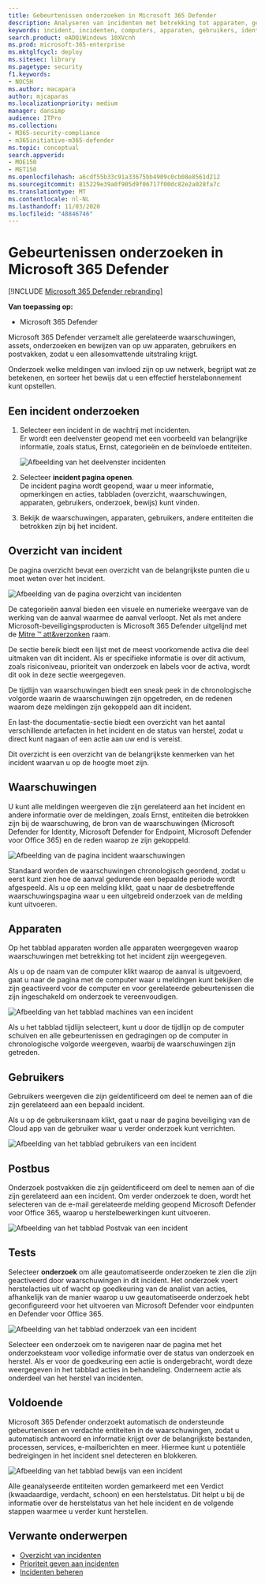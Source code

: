 ```yaml
---
title: Gebeurtenissen onderzoeken in Microsoft 365 Defender
description: Analyseren van incidenten met betrekking tot apparaten, gebruikers en postvakken.
keywords: incident, incidenten, computers, apparaten, gebruikers, identiteiten, e-mail, e-mail, postvak, onderzoek, Graph, bewijzen
search.product: eADQiWindows 10XVcnh
ms.prod: microsoft-365-enterprise
ms.mktglfcycl: deploy
ms.sitesec: library
ms.pagetype: security
f1.keywords:
- NOCSH
ms.author: macapara
author: mjcaparas
ms.localizationpriority: medium
manager: dansimp
audience: ITPro
ms.collection:
- M365-security-compliance
- m365initiative-m365-defender
ms.topic: conceptual
search.appverid:
- MOE150
- MET150
ms.openlocfilehash: a6cdf55b33c91a33675bb4909c0cb08e8561d212
ms.sourcegitcommit: 815229e39a0f905d9f06717f00dc82e2a028fa7c
ms.translationtype: MT
ms.contentlocale: nl-NL
ms.lasthandoff: 11/03/2020
ms.locfileid: "48846746"
---
```

# <a name="investigate-incidents-in-microsoft-365-defender"></a>Gebeurtenissen onderzoeken in Microsoft 365 Defender

[!INCLUDE [Microsoft 365 Defender rebranding](../includes/microsoft-defender.md)]


**Van toepassing op:**

- Microsoft 365 Defender

Microsoft 365 Defender verzamelt alle gerelateerde waarschuwingen, assets, onderzoeken en bewijzen van op uw apparaten, gebruikers en postvakken, zodat u een allesomvattende uitstraling krijgt.

Onderzoek welke meldingen van invloed zijn op uw netwerk, begrijpt wat ze betekenen, en sorteer het bewijs dat u een effectief herstelabonnement kunt opstellen.

## <a name="investigate-an-incident"></a>Een incident onderzoeken

1. Selecteer een incident in de wachtrij met incidenten. <BR> Er wordt een deelvenster geopend met een voorbeeld van belangrijke informatie, zoals status, Ernst, categorieën en de beïnvloede entiteiten.

    ![Afbeelding van het deelvenster incidenten](../../media/incident-side-panel.png)

2. Selecteer **incident pagina openen**. <BR> De incident pagina wordt geopend, waar u meer informatie, opmerkingen en acties, tabbladen (overzicht, waarschuwingen, apparaten, gebruikers, onderzoek, bewijs) kunt vinden.

3. Bekijk de waarschuwingen, apparaten, gebruikers, andere entiteiten die betrokken zijn bij het incident.

## <a name="incident-overview"></a>Overzicht van incident

De pagina overzicht bevat een overzicht van de belangrijkste punten die u moet weten over het incident.

![Afbeelding van de pagina overzicht van incidenten](../../media/incidents-overview.png)

De categorieën aanval bieden een visuele en numerieke weergave van de werking van de aanval waarmee de aanval verloopt. Net als met andere Microsoft-beveiligingsproducten is Microsoft 365 Defender uitgelijnd met de [Mitre &trade; att&verzonken](https://attack.mitre.org/) raam.

De sectie bereik biedt een lijst met de meest voorkomende activa die deel uitmaken van dit incident. Als er specifieke informatie is over dit activum, zoals risiconiveau, prioriteit van onderzoek en labels voor de activa, wordt dit ook in deze sectie weergegeven.

De tijdlijn van waarschuwingen biedt een sneak peek in de chronologische volgorde waarin de waarschuwingen zijn opgetreden, en de redenen waarom deze meldingen zijn gekoppeld aan dit incident.

En last-the documentatie-sectie biedt een overzicht van het aantal verschillende artefacten in het incident en de status van herstel, zodat u direct kunt nagaan of een actie aan uw end is vereist.

Dit overzicht is een overzicht van de belangrijkste kenmerken van het incident waarvan u op de hoogte moet zijn.

## <a name="alerts"></a>Waarschuwingen

U kunt alle meldingen weergeven die zijn gerelateerd aan het incident en andere informatie over de meldingen, zoals Ernst, entiteiten die betrokken zijn bij de waarschuwing, de bron van de waarschuwingen (Microsoft Defender for Identity, Microsoft Defender for Endpoint, Microsoft Defender voor Office 365) en de reden waarop ze zijn gekoppeld.

![Afbeelding van de pagina incident waarschuwingen](../../media/incident-alerts.png)

Standaard worden de waarschuwingen chronologisch geordend, zodat u eerst kunt zien hoe de aanval gedurende een bepaalde periode wordt afgespeeld. Als u op een melding klikt, gaat u naar de desbetreffende waarschuwingspagina waar u een uitgebreid onderzoek van de melding kunt uitvoeren.

## <a name="devices"></a>Apparaten

Op het tabblad apparaten worden alle apparaten weergegeven waarop waarschuwingen met betrekking tot het incident zijn weergegeven.

Als u op de naam van de computer klikt waarop de aanval is uitgevoerd, gaat u naar de pagina met de computer waar u meldingen kunt bekijken die zijn geactiveerd voor de computer en voor gerelateerde gebeurtenissen die zijn ingeschakeld om onderzoek te vereenvoudigen.

![Afbeelding van het tabblad machines van een incident](../../media/incident-machines.png)

Als u het tabblad tijdlijn selecteert, kunt u door de tijdlijn op de computer schuiven en alle gebeurtenissen en gedragingen op de computer in chronologische volgorde weergeven, waarbij de waarschuwingen zijn getreden.

## <a name="users"></a>Gebruikers

Gebruikers weergeven die zijn geïdentificeerd om deel te nemen aan of die zijn gerelateerd aan een bepaald incident.

Als u op de gebruikersnaam klikt, gaat u naar de pagina beveiliging van de Cloud app van de gebruiker waar u verder onderzoek kunt verrichten.

![Afbeelding van het tabblad gebruikers van een incident](../../media/incident-users.png)

## <a name="mailboxes"></a>Postbus

Onderzoek postvakken die zijn geïdentificeerd om deel te nemen aan of die zijn gerelateerd aan een incident. Om verder onderzoek te doen, wordt het selecteren van de e-mail gerelateerde melding geopend Microsoft Defender voor Office 365, waarop u herstelbewerkingen kunt uitvoeren.

![Afbeelding van het tabblad Postvak van een incident](../../media/incident-mailboxes.png)

## <a name="investigations"></a>Tests

Selecteer **onderzoek** om alle geautomatiseerde onderzoeken te zien die zijn geactiveerd door waarschuwingen in dit incident. Het onderzoek voert herstelacties uit of wacht op goedkeuring van de analist van acties, afhankelijk van de manier waarop u uw geautomatiseerde onderzoek hebt geconfigureerd voor het uitvoeren van Microsoft Defender voor eindpunten en Defender voor Office 365.

![Afbeelding van het tabblad onderzoek van een incident](../../media/incident-investigations.png)

Selecteer een onderzoek om te navigeren naar de pagina met het onderzoeksteam voor volledige informatie over de status van onderzoek en herstel. Als er voor de goedkeuring een actie is ondergebracht, wordt deze weergegeven in het tabblad acties in behandeling. Onderneem actie als onderdeel van het herstel van incidenten.

## <a name="evidence"></a>Voldoende

Microsoft 365 Defender onderzoekt automatisch de ondersteunde gebeurtenissen en verdachte entiteiten in de waarschuwingen, zodat u automatisch antwoord en informatie krijgt over de belangrijkste bestanden, processen, services, e-mailberichten en meer. Hiermee kunt u potentiële bedreigingen in het incident snel detecteren en blokkeren.

![Afbeelding van het tabblad bewijs van een incident](../../media/incident-evidence.png)

Alle geanalyseerde entiteiten worden gemarkeerd met een Verdict (kwaadaardige, verdacht, schoon) en een herstelstatus. Dit helpt u bij de informatie over de herstelstatus van het hele incident en de volgende stappen waarmee u verder kunt herstellen.

## <a name="related-topics"></a>Verwante onderwerpen

- [Overzicht van incidenten](incidents-overview.md)
- [Prioriteit geven aan incidenten](incident-queue.md)
- [Incidenten beheren](manage-incidents.md)

